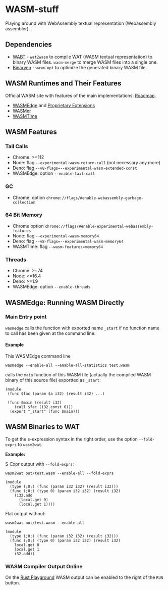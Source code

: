 # WASM-stuff

 Playing around with WebAssembly textual representation (Webassembly assembler).

## Dependencies

- [WABT](https://github.com/WebAssembly/wabt) - `wat2wasm` to compile WAT (WASM textual representation) to binary WASM files. `wasm-merge` to merge WASM files into a single one.
- [Binaryen](https://github.com/WebAssembly/binaryen) - `wasm-opt` to optimize the generated binary WASM file.

## WASM Runtimes and Their Features

Official WASM site with features of the main implementations: [Roadmap](https://webassembly.org/roadmap/).

- [WASMEdge](https://wasmedge.org/docs/develop/wasmedge/extensions/proposals) and [Proprietary Extensions](https://wasmedge.org/docs/develop/wasmedge/extensions/unique_extensions)
- [WASMer](https://docs.wasmer.io/runtime/features#webassembly-features)
- [WASMTime](https://docs.wasmtime.dev/stability-wasm-proposals-support.html)

## WASM Features

### Tail Calls

- Chrome: >=112
- Node: flag `--experimental-wasm-return-call` (not necessary any more)
- Deno: flag `--v8-flags=--experimental-wasm-extended-const`
- WASMEdge: option `--enable-tail-call`

### GC

- Chrome: option `chrome://flags/#enable-webassembly-garbage-collection`

### 64 Bit Memory

- Chrome option `chrome://flags/#enable-experimental-webassembly-features`
- Node: flag `--experimental-wasm-memory64`
- Deno: flag `--v8-flags=--experimental-wasm-memory64`
- WASMTime: flag `--wasm-features=memory64`

### Threads

- Chrome: >=74
- Node: >=16.4
- Deno: >=1.9
- WASMEdge: option `--enable-threads`

## WASMEdge: Running WASM Directly

### Main Entry point

`wasmedge` calls the function with exported name `_start` if no function name to call has been given at the command line.

#### Example

This WASMEdge command line

```text
wasmedge --enable-all --enable-all-statistics test.wasm
```

calls the `main` function of this WASM file (actually the compiled WASM binary of this source file) exportted as `_start`:

```wasm
(module
 (func $fac (param $a i32) (result i32) ...)

 (func $main (result i32)
    (call $fac (i32.const 6)))
  (export "_start" (func $main)))
```

## WASM Binaries to WAT

To get the s-expression syntax in the right order, use the option `--fold-exprs` to `wasm2wat`.

**Example:**

S-Expr output with `--fold-exprs`:

```text
wasm2wat out/test.wasm --enable-all --fold-exprs
```

```wasm
(module
  (type (;0;) (func (param i32 i32) (result i32)))
  (func (;0;) (type 0) (param i32 i32) (result i32)
    (i32.add
      (local.get 0)
      (local.get 1))))
```

Flat output without:

```text
wasm2wat out/test.wasm --enable-all
```

```wasm
(module
  (type (;0;) (func (param i32 i32) (result i32)))
  (func (;0;) (type 0) (param i32 i32) (result i32)
    local.get 0
    local.get 1
    i32.add))
```

### WASM Compiler Output Online

On the [Rust Playground](https://play.rust-lang.org/) WASM output can be enabled to the right of the `RUN` button.
